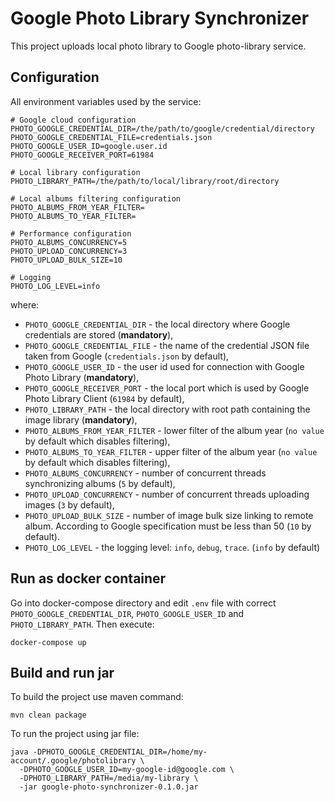 # Google Photo Library Synchronizer

This project uploads local photo library to Google photo-library service.

## Configuration
All environment variables used by the service:
```
# Google cloud configuration
PHOTO_GOOGLE_CREDENTIAL_DIR=/the/path/to/google/credential/directory
PHOTO_GOOGLE_CREDENTIAL_FILE=credentials.json
PHOTO_GOOGLE_USER_ID=google.user.id
PHOTO_GOOGLE_RECEIVER_PORT=61984

# Local library configuration
PHOTO_LIBRARY_PATH=/the/path/to/local/library/root/directory

# Local albums filtering configuration
PHOTO_ALBUMS_FROM_YEAR_FILTER=
PHOTO_ALBUMS_TO_YEAR_FILTER=

# Performance configuration
PHOTO_ALBUMS_CONCURRENCY=5
PHOTO_UPLOAD_CONCURRENCY=3
PHOTO_UPLOAD_BULK_SIZE=10

# Logging
PHOTO_LOG_LEVEL=info
```

where:
- `PHOTO_GOOGLE_CREDENTIAL_DIR` - the local directory where Google credentials are stored (**mandatory**),
- `PHOTO_GOOGLE_CREDENTIAL_FILE` - the name of the credential JSON file taken from Google (`credentials.json` by default),
- `PHOTO_GOOGLE_USER_ID` - the user id used for connection with Google Photo Library (**mandatory**),
- `PHOTO_GOOGLE_RECEIVER_PORT` - the local port which is used by Google Photo Library Client (`61984` by default),
- `PHOTO_LIBRARY_PATH` - the local directory with root path containing the image library (**mandatory**),
- `PHOTO_ALBUMS_FROM_YEAR_FILTER` - lower filter of the album year (`no value` by default which disables filtering),
- `PHOTO_ALBUMS_TO_YEAR_FILTER` - upper filter of the album year (`no value` by default which disables filtering),
- `PHOTO_ALBUMS_CONCURRENCY` - number of concurrent threads synchronizing albums (`5` by default),
- `PHOTO_UPLOAD_CONCURRENCY` - number of concurrent threads uploading images (`3` by default),
- `PHOTO_UPLOAD_BULK_SIZE` - number of image bulk size linking to remote album. According to Google specification must be less than 50 (`10` by default).
- `PHOTO_LOG_LEVEL` - the logging level: `info`, `debug`, `trace`. (`info` by default)

## Run as docker container
Go into docker-compose directory and edit `.env` file with correct `PHOTO_GOOGLE_CREDENTIAL_DIR`, `PHOTO_GOOGLE_USER_ID` and `PHOTO_LIBRARY_PATH`.
Then execute:
```
docker-compose up
``` 

## Build and run jar
To build the project use maven command:
```
mvn clean package
```

To run the project using jar file:
```
java -DPHOTO_GOOGLE_CREDENTIAL_DIR=/home/my-account/.google/photolibrary \
  -DPHOTO_GOOGLE_USER_ID=my-google-id@google.com \
  -DPHOTO_LIBRARY_PATH=/media/my-library \
  -jar google-photo-synchronizer-0.1.0.jar
```